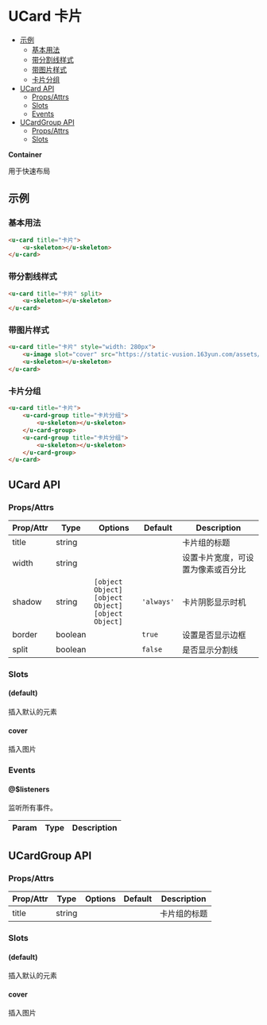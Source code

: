 <!-- 该 README.md 根据 api.yaml 和 docs/*.md 自动生成，为了方便在 GitHub 和 NPM 上查阅。如需修改，请查看源文件 -->

# UCard 卡片

- [示例](#示例)
    - [基本用法](#基本用法)
    - [带分割线样式](#带分割线样式)
    - [带图片样式](#带图片样式)
    - [卡片分组](#卡片分组)
- [UCard API](#ucard-api)
    - [Props/Attrs](#propsattrs)
    - [Slots](#slots)
    - [Events](#events)
- [UCardGroup API](#ucardgroup-api)
    - [Props/Attrs](#propsattrs-2)
    - [Slots](#slots-2)

**Container**

用于快速布局

## 示例
### 基本用法

``` html
<u-card title="卡片">
    <u-skeleton></u-skeleton>
</u-card>
```

### 带分割线样式

``` html
<u-card title="卡片" split>
    <u-skeleton></u-skeleton>
</u-card>
```

### 带图片样式

``` html
<u-card title="卡片" style="width: 280px">
    <u-image slot="cover" src="https://static-vusion.163yun.com/assets/cloud-ui/1.jpg" fit="contain"></u-image>
    <u-skeleton></u-skeleton>
</u-card>
```


### 卡片分组

``` html
<u-card title="卡片">
    <u-card-group title="卡片分组">
        <u-skeleton></u-skeleton>
    </u-card-group>
    <u-card-group title="卡片分组">
        <u-skeleton></u-skeleton>
    </u-card-group>
</u-card>
```

## UCard API
### Props/Attrs

| Prop/Attr | Type | Options | Default | Description |
| --------- | ---- | ------- | ------- | ----------- |
| title | string |  |  | 卡片组的标题 |
| width | string |  |  | 设置卡片宽度，可设置为像素或百分比 |
| shadow | string | `[object Object]`<br/>`[object Object]`<br/>`[object Object]` | `'always'` | 卡片阴影显示时机 |
| border | boolean |  | `true` | 设置是否显示边框 |
| split | boolean |  | `false` | 是否显示分割线 |

### Slots

#### (default)

插入默认的元素

#### cover

插入图片

### Events

#### @$listeners

监听所有事件。

| Param | Type | Description |
| ----- | ---- | ----------- |

## UCardGroup API
### Props/Attrs

| Prop/Attr | Type | Options | Default | Description |
| --------- | ---- | ------- | ------- | ----------- |
| title | string |  |  | 卡片组的标题 |

### Slots

#### (default)

插入默认的元素

#### cover

插入图片

